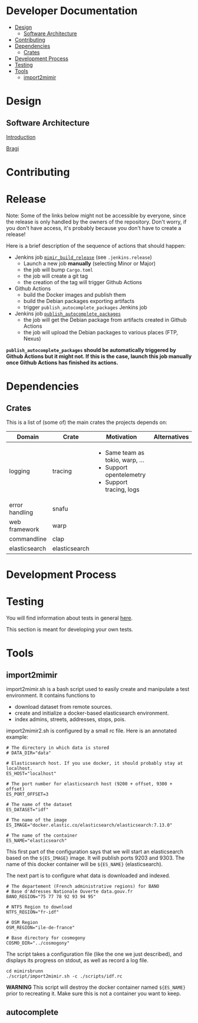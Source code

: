 Developer Documentation
=======================

  * [Design](#design)
    * [Software Architecture](#software-architecture)
  * [Contributing](#contributing)
  * [Dependencies](#dependencies)
    * [Crates](#crates)
  * [Development Process](#development-process)
  * [Testing](#testing)
  * [Tools](#tools)
     * [import2mimir](#import2mimir)

# Design

## Software Architecture

[Introduction](./architecture.md)

[Bragi](./bragi-architecture.md)

# Contributing

# Release

Note: Some of the links below might not be accessible by everyone, since the release is
only handled by the owners of the repository. Don't worry, if you don't have access, it's
probably because you don't have to create a release!

Here is a brief description of the sequence of actions that should happen:

- Jenkins job [`mimir_build_release`](https://jenkins-core.canaltp.fr/job/mimir_build_release/) (see `.jenkins.release`)
  - Launch a new job **manually** (selecting Minor or Major)
  - the job will bump `Cargo.toml`
  - the job will create a git tag
  - the creation of the tag will trigger Github Actions
- Github Actions
  - build the Docker images and publish them
  - build the Debian packages exporting artifacts
  - trigger `publish_autocomplete_packages` Jenkins job 
- Jenkins job [`publish_autocomplete_packages`](https://jenkins-core.canaltp.fr/job/publish_autocomplete_packages/)
  - the job will get the Debian package from artifacts created in Github Actions
  - the job will upload the Debian packages to various places (FTP, Nexus)

**`publish_autocomplete_packages` should be automatically triggered by Github Actions but it might
not. If this is the case, launch this job manually once Github Actions has finished its actions.**


# Dependencies

## Crates

This is a list of (some of) the main crates the projects depends on:

<table>
<colgroup>
<col style="width: 20%" />
<col style="width: 19%" />
<col style="width: 41%" />
<col style="width: 18%" />
</colgroup>
<thead>
<tr class="header">
<th>Domain</th>
<th>Crate</th>
<th>Motivation</th>
<th>Alternatives</th>
</tr>
</thead>
<tbody>
<tr class="odd">
<td>logging</td>
<td>tracing</td>
<td><ul>
<li>Same team as tokio, warp, …</li>
<li>Support opentelemetry</li>
<li>Support tracing, logs</li>
</ul></td>
<td></td>
</tr>
<tr class="even">
<td>error handling</td>
<td>snafu</td>
<td></td>
<td></td>
</tr>
<tr class="odd">
<td>web framework</td>
<td>warp</td>
<td></td>
<td></td>
</tr>
<tr class="even">
<td>commandline</td>
<td>clap</td>
<td></td>
<td></td>
</tr>
<tr class="odd">
<td>elasticsearch</td>
<td>elasticsearch</td>
<td></td>
<td></td>
</tr>
</tbody>
</table>

# Development Process

# Testing

You will find information about tests in general [here](/docs/process/testing.md).

This section is meant for developing your own tests.

 
# Tools

## import2mimir

import2mimir.sh is a bash script used to easily create and manipulate a test environment. It
contains functions to
* download dataset from remote sources.
* create and initialize a docker-based elasticsearch environment.
* index admins, streets, addresses, stops, pois.

import2mimir2.sh is configured by a small rc file. Here is an annotated example:

```
# The directory in which data is stored
# DATA_DIR="data"

# Elasticsearch host. If you use docker, it should probably stay at localhost.
ES_HOST="localhost"

# The port number for elasticsearch host (9200 + offset, 9300 + offset)
ES_PORT_OFFSET=3

# The name of the dataset
ES_DATASET="idf"

# The name of the image
ES_IMAGE="docker.elastic.co/elasticsearch/elasticsearch:7.13.0"

# The name of the container
ES_NAME="elasticsearch"
```

This first part of the configuration says that we will start an elasticsearch based on the
`${ES_IMAGE}` image. It will publish ports 9203 and 9303. The name of this docker container will be
`${ES_NAME}` (elasticsearch).

The next part is to configure what data is downloaded and indexed.

```
# The departement (French administrative regions) for BANO
# Base d'Adresses Nationale Ouverte data.gouv.fr
BANO_REGION="75 77 78 92 93 94 95"

# NTFS Region to download
NTFS_REGION="fr-idf"

# OSM Region
OSM_REGION="ile-de-france"

# Base directory for cosmogony
COSMO_DIR="../cosmogony"
```

The script takes a configuration file (like the one we just described), and displays its progress on
stdout, as well as record a log file.

```
cd mimirsbrunn
./script/import2mimir.sh -c ./scripts/idf.rc
```

**WARNING** This script will destroy the docker container named `${ES_NAME}` prior to recreating it.
Make sure this is not a container you want to keep.

## autocomplete
